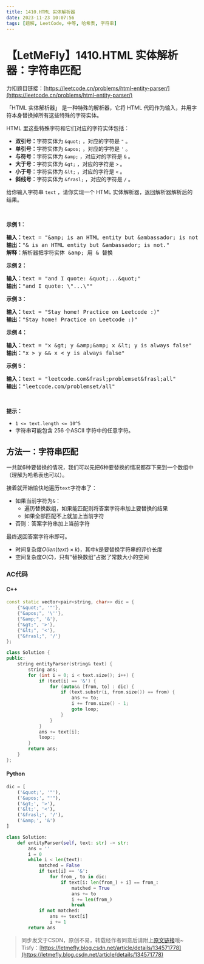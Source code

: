 ```yaml
---
title: 1410.HTML 实体解析器
date: 2023-11-23 10:07:56
tags: [题解, LeetCode, 中等, 哈希表, 字符串]
---
```


# 【LetMeFly】1410.HTML 实体解析器：字符串匹配

力扣题目链接：[https://leetcode.cn/problems/html-entity-parser/](https://leetcode.cn/problems/html-entity-parser/)

<p>「HTML&nbsp;实体解析器」 是一种特殊的解析器，它将 HTML 代码作为输入，并用字符本身替换掉所有这些特殊的字符实体。</p>

<p>HTML 里这些特殊字符和它们对应的字符实体包括：</p>

<ul>
	<li><strong>双引号：</strong>字符实体为&nbsp;<code>&amp;quot;</code>&nbsp;，对应的字符是&nbsp;<code>&quot;</code>&nbsp;。</li>
	<li><strong>单引号：</strong>字符实体为&nbsp;<code>&amp;apos;</code>&nbsp;，对应的字符是&nbsp;<code>&#39;</code>&nbsp;。</li>
	<li><strong>与符号：</strong>字符实体为&nbsp;<code>&amp;amp;</code>&nbsp;，对应对的字符是&nbsp;<code>&amp;</code>&nbsp;。</li>
	<li><strong>大于号：</strong>字符实体为&nbsp;<code>&amp;gt;</code>&nbsp;，对应的字符是&nbsp;<code>&gt;</code>&nbsp;。</li>
	<li><strong>小于号：</strong>字符实体为&nbsp;<code>&amp;lt;</code>&nbsp;，对应的字符是&nbsp;<code>&lt;</code>&nbsp;。</li>
	<li><strong>斜线号：</strong>字符实体为&nbsp;<code>&amp;frasl;</code>&nbsp;，对应的字符是&nbsp;<code>/</code>&nbsp;。</li>
</ul>

<p>给你输入字符串&nbsp;<code>text</code>&nbsp;，请你实现一个 HTML&nbsp;实体解析器，返回解析器解析后的结果。</p>

<p>&nbsp;</p>

<p><strong>示例 1：</strong></p>

<pre>
<strong>输入：</strong>text = &quot;&amp;amp; is an HTML entity but &amp;ambassador; is not.&quot;
<strong>输出：</strong>&quot;&amp; is an HTML entity but &amp;ambassador; is not.&quot;
<strong>解释：</strong>解析器把字符实体 &amp;amp; 用 &amp; 替换
</pre>

<p><strong>示例&nbsp;2：</strong></p>

<pre>
<strong>输入：</strong>text = &quot;and I quote: &amp;quot;...&amp;quot;&quot;
<strong>输出：</strong>&quot;and I quote: \&quot;...\&quot;&quot;
</pre>

<p><strong>示例 3：</strong></p>

<pre>
<strong>输入：</strong>text = &quot;Stay home! Practice on Leetcode :)&quot;
<strong>输出：</strong>&quot;Stay home! Practice on Leetcode :)&quot;
</pre>

<p><strong>示例 4：</strong></p>

<pre>
<strong>输入：</strong>text = &quot;x &amp;gt; y &amp;amp;&amp;amp; x &amp;lt; y is always false&quot;
<strong>输出：</strong>&quot;x &gt; y &amp;&amp; x &lt; y is always false&quot;
</pre>

<p><strong>示例 5：</strong></p>

<pre>
<strong>输入：</strong>text = &quot;leetcode.com&amp;frasl;problemset&amp;frasl;all&quot;
<strong>输出：</strong>&quot;leetcode.com/problemset/all&quot;
</pre>

<p>&nbsp;</p>

<p><strong>提示：</strong></p>

<ul>
	<li><code>1 &lt;= text.length &lt;= 10^5</code></li>
	<li>字符串可能包含 256 个ASCII 字符中的任意字符。</li>
</ul>


    
## 方法一：字符串匹配

一共就6种要替换的情况，我们可以先把6种要替换的情况都存下来到一个数组中（理解为哈希表也可以）。

接着就开始愉快地遍历```text```字符串了：

+ 如果当前字符为```&```：
   + 遍历替换数组，如果能匹配则将答案字符串加上要替换的结果
   + 如果全部匹配不上就加上当前字符
+ 否则：答案字符串加上当前字符

最终返回答案字符串即可。

+ 时间复杂度$O(len(text)\times k)$，其中$k$是要替换字符串的评价长度
+ 空间复杂度$O(C)$，只有“替换数组”占据了常数大小的空间

### AC代码

#### C++

```cpp
const static vector<pair<string, char>> dic = {
    {"&quot;", '"'},
    {"&apos;", '\''},
    {"&amp;", '&'},
    {"&gt;", '>'},
    {"&lt;", '<'},
    {"&frasl;", '/'}
};

class Solution {
public:
    string entityParser(string& text) {
        string ans;
        for (int i = 0; i < text.size(); i++) {
            if (text[i] == '&') {
                for (auto&& [from, to] : dic) {
                    if (text.substr(i, from.size()) == from) {
                        ans += to;
                        i += from.size() - 1;
                        goto loop;
                    }
                }
            }
            ans += text[i];
            loop:;
        }
        return ans;
    }
};
```

#### Python

```python
dic = [
    ('&quot;', '"'),
    ('&apos;', "'"),
    ('&gt;', '>'),
    ('&lt;', '<'),
    ('&frasl;', '/'),
    ('&amp;', '&')
]

class Solution:
    def entityParser(self, text: str) -> str:
        ans = ''
        i = 0
        while i < len(text):
            matched = False
            if text[i] == '&':
                for from_, to in dic:
                    if text[i: len(from_) + i] == from_:
                        matched = True
                        ans += to
                        i += len(from_)
                        break
            if not matched:
                ans += text[i]
                i += 1
        return ans
```

> 同步发文于CSDN，原创不易，转载经作者同意后请附上[原文链接](https://blog.letmefly.xyz/2023/11/23/LeetCode%201410.HTML%E5%AE%9E%E4%BD%93%E8%A7%A3%E6%9E%90%E5%99%A8/)哦~
> Tisfy：[https://letmefly.blog.csdn.net/article/details/134571778](https://letmefly.blog.csdn.net/article/details/134571778)
